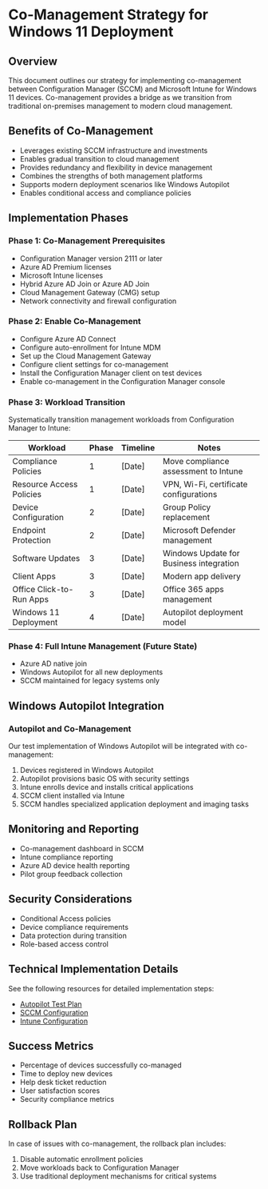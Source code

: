 # Co-Management Strategy for Windows 11 Deployment

## Overview

This document outlines our strategy for implementing co-management between Configuration Manager (SCCM) and Microsoft Intune for Windows 11 devices. Co-management provides a bridge as we transition from traditional on-premises management to modern cloud management.

## Benefits of Co-Management

- Leverages existing SCCM infrastructure and investments
- Enables gradual transition to cloud management
- Provides redundancy and flexibility in device management
- Combines the strengths of both management platforms
- Supports modern deployment scenarios like Windows Autopilot
- Enables conditional access and compliance policies

## Implementation Phases

### Phase 1: Co-Management Prerequisites

- Configuration Manager version 2111 or later
- Azure AD Premium licenses
- Microsoft Intune licenses
- Hybrid Azure AD Join or Azure AD Join
- Cloud Management Gateway (CMG) setup
- Network connectivity and firewall configuration

### Phase 2: Enable Co-Management

- Configure Azure AD Connect
- Configure auto-enrollment for Intune MDM
- Set up the Cloud Management Gateway
- Configure client settings for co-management
- Install the Configuration Manager client on test devices
- Enable co-management in the Configuration Manager console

### Phase 3: Workload Transition

Systematically transition management workloads from Configuration Manager to Intune:

| Workload | Phase | Timeline | Notes |
|----------|-------|----------|-------|
| Compliance Policies | 1 | [Date] | Move compliance assessment to Intune |
| Resource Access Policies | 1 | [Date] | VPN, Wi-Fi, certificate configurations |
| Device Configuration | 2 | [Date] | Group Policy replacement |
| Endpoint Protection | 2 | [Date] | Microsoft Defender management |
| Software Updates | 3 | [Date] | Windows Update for Business integration |
| Client Apps | 3 | [Date] | Modern app delivery |
| Office Click-to-Run Apps | 3 | [Date] | Office 365 apps management |
| Windows 11 Deployment | 4 | [Date] | Autopilot deployment model |

### Phase 4: Full Intune Management (Future State)

- Azure AD native join
- Windows Autopilot for all new deployments
- SCCM maintained for legacy systems only

## Windows Autopilot Integration

### Autopilot and Co-Management

Our test implementation of Windows Autopilot will be integrated with co-management:

1. Devices registered in Windows Autopilot
2. Autopilot provisions basic OS with security settings
3. Intune enrolls device and installs critical applications
4. SCCM client installed via Intune
5. SCCM handles specialized application deployment and imaging tasks

## Monitoring and Reporting

- Co-management dashboard in SCCM
- Intune compliance reporting
- Azure AD device health reporting
- Pilot group feedback collection

## Security Considerations

- Conditional Access policies
- Device compliance requirements
- Data protection during transition
- Role-based access control

## Technical Implementation Details

See the following resources for detailed implementation steps:

- [Autopilot Test Plan](../autopilot/test-plans/autopilot-test-plan.md)
- [SCCM Configuration](../configs/sccm/client-settings.md)
- [Intune Configuration](../configs/intune/enrollment-profiles.md)

## Success Metrics

- Percentage of devices successfully co-managed
- Time to deploy new devices
- Help desk ticket reduction
- User satisfaction scores
- Security compliance metrics

## Rollback Plan

In case of issues with co-management, the rollback plan includes:

1. Disable automatic enrollment policies
2. Move workloads back to Configuration Manager
3. Use traditional deployment mechanisms for critical systems